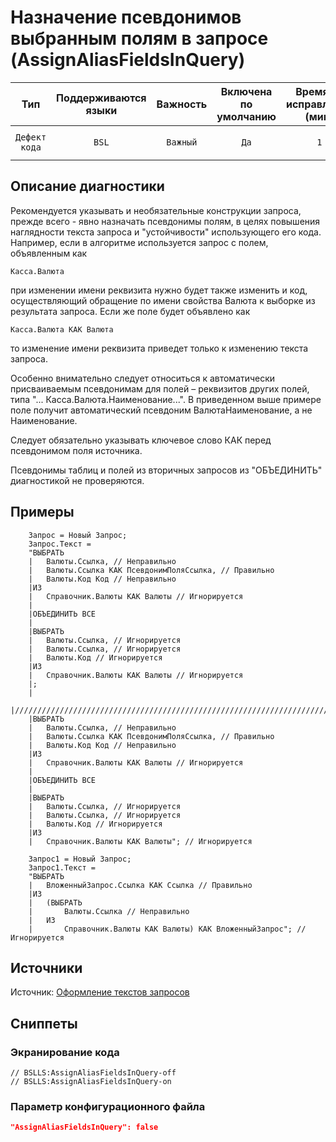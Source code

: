 # Назначение псевдонимов выбранным полям в запросе (AssignAliasFieldsInQuery)

|      Тип      |    Поддерживаются<br>языки    | Важность |    Включена<br>по умолчанию    |    Время на<br>исправление (мин)    |                       Теги                       |
|:-------------:|:-----------------------------:|:--------:|:------------------------------:|:-----------------------------------:|:------------------------------------------------:|
| `Дефект кода` |             `BSL`             | `Важный` |              `Да`              |                 `1`                 |       `standard`<br>`sql`<br>`badpractice`       |

<!-- Блоки выше заполняются автоматически, не трогать -->
## Описание диагностики
<!-- Описание диагностики заполняется вручную. Необходимо понятным языком описать смысл и схему работу -->

Рекомендуется указывать и необязательные конструкции запроса, прежде всего - явно назначать псевдонимы полям, в целях повышения наглядности текста запроса и "устойчивости" использующего его кода.  
Например, если в алгоритме используется запрос с полем, объявленным как

```bsl
Касса.Валюта
```
при изменении имени реквизита нужно будет также изменить и код, осуществляющий обращение по имени свойства Валюта к выборке из результата запроса. Если же поле будет объявлено как

```bsl
Касса.Валюта КАК Валюта
```
то изменение имени реквизита приведет только к изменению текста запроса.

Особенно внимательно следует относиться к автоматически присваиваемым псевдонимам для полей – реквизитов других полей, типа "... Касса.Валюта.Наименование...". В приведенном выше примере поле получит автоматический псевдоним ВалютаНаименование, а не Наименование.

Следует обязательно указывать ключевое слово КАК перед псевдонимом поля источника.

Псевдонимы таблиц и полей из вторичных запросов из "ОБЪЕДИНИТЬ" диагностикой не проверяются. 

## Примеры
<!-- В данном разделе приводятся примеры, на которые диагностика срабатывает, а также можно привести пример, как можно исправить ситуацию -->

```bsl   
    Запрос = Новый Запрос;
    Запрос.Текст =
    "ВЫБРАТЬ
    |	Валюты.Ссылка, // Неправильно
    |	Валюты.Ссылка КАК ПсевдонимПоляСсылка, // Правильно
    |	Валюты.Код Код // Неправильно
    |ИЗ
    |	Справочник.Валюты КАК Валюты // Игнорируется
    |
    |ОБЪЕДИНИТЬ ВСЕ
    |
    |ВЫБРАТЬ
    |	Валюты.Ссылка, // Игнорируется
    |	Валюты.Ссылка, // Игнорируется
    |	Валюты.Код // Игнорируется
    |ИЗ
    |	Справочник.Валюты КАК Валюты // Игнорируется
    |;
    |
    |////////////////////////////////////////////////////////////////////////////////
    |ВЫБРАТЬ
    |	Валюты.Ссылка, // Неправильно
    |	Валюты.Ссылка КАК ПсевдонимПоляСсылка, // Правильно
    |	Валюты.Код Код // Неправильно
    |ИЗ
    |	Справочник.Валюты КАК Валюты // Игнорируется
    |
    |ОБЪЕДИНИТЬ ВСЕ
    |
    |ВЫБРАТЬ
    |	Валюты.Ссылка, // Игнорируется
    |	Валюты.Ссылка, // Игнорируется
    |	Валюты.Код // Игнорируется
    |ИЗ
    |	Справочник.Валюты КАК Валюты"; // Игнорируется
    
    Запрос1 = Новый Запрос;
    Запрос1.Текст =
    "ВЫБРАТЬ
    |	ВложенныйЗапрос.Ссылка КАК Ссылка // Правильно
    |ИЗ
    |	(ВЫБРАТЬ
    |		Валюты.Ссылка // Неправильно
    |	ИЗ
    |		Справочник.Валюты КАК Валюты) КАК ВложенныйЗапрос"; // Игнорируется 
```

## Источники
<!-- Необходимо указывать ссылки на все источники, из которых почерпнута информация для создания диагностики -->
Источник: [Оформление текстов запросов](https://its.1c.ru/db/v8std#content:437:hdoc)
<!-- Примеры источников

* Источник: [Стандарт: Тексты модулей](https://its.1c.ru/db/v8std#content:456:hdoc)
* Полезная информация: [Отказ от использования модальных окон](https://its.1c.ru/db/metod8dev#content:5272:hdoc)
* Источник: [Cognitive complexity, ver. 1.4](https://www.sonarsource.com/docs/CognitiveComplexity.pdf) -->

## Сниппеты

<!-- Блоки ниже заполняются автоматически, не трогать -->
### Экранирование кода

```bsl
// BSLLS:AssignAliasFieldsInQuery-off
// BSLLS:AssignAliasFieldsInQuery-on
```

### Параметр конфигурационного файла

```json
"AssignAliasFieldsInQuery": false
```
